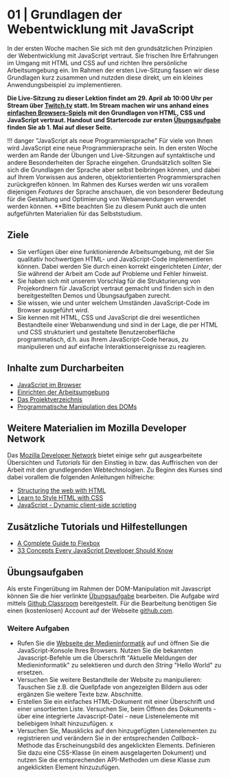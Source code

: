 # 01 | Grundlagen der Webentwicklung mit JavaScript

In der ersten Woche machen Sie sich mit den grundsätzlichen Prinzipien der Webentwicklung mit JavaScript vertraut. Sie frischen Ihre Erfahrungen im Umgang mit HTML und CSS auf und richten Ihre persönliche Arbeitsumgebung ein. Im Rahmen der ersten Live-Sitzung fassen wir diese Grundlagen kurz zusammen und nutzden diese direkt, um ein kleines Anwendungsbeispiel zu implementieren.

**Die Live-Sitzung zu dieser Lektion findet am 29. April ab 10:00 Uhr per Stream über [Twitch.tv](https://twitch.tv/alexanderbazo) statt. Im Stream machen wir uns anhand eines [einfachen Browsers-Spiels](../../Demos/simple-color-clicker.md) mit den Grundlagen von HTML, CSS und JavaScript vertraut. Handout und Startercode zur ersten [Übungsaufgabe](../../Aufgaben/index.md) finden Sie ab 1. Mai auf dieser Seite.**

!!! danger "JavaScript als neue Programmiersprache"
    Für viele von Ihnen wird JavaScript eine neue Programmiersprache sein. In den ersten Woche werden am Rande der Übungen und Live-Sitzungen auf syntaktische und andere Besonderheiten der Sprache  eingehen. Grundsätzlich sollten Sie sich die Grundlagen der Sprache aber selbst beibringen können, und dabei auf Ihrem Vorwissen aus anderen, objektorientierten Programmiersprachen zurückgreifen können. Im Rahmen des Kurses werden wir uns vorallem diejenigen *Features* der Sprache anschauen, die von besonderer Bedeutung für die Gestaltung und Optimierung von Webanwendungen verwendet werden können. **Bitte beachten Sie zu diesem Punkt auch die unten aufgeführten Materialien für das Selbststudium.

## Ziele

- Sie verfügen über eine funktionierende Arbeitsumgebung, mit der Sie qualitativ hochwertigen HTML- und JavaScript-Code implementieren können. Dabei werden Sie durch einen korrekt eingerichteten *Linter*, der Sie während der Arbeit am Code auf Probleme und Fehler hinweist.
- Sie haben sich mit unserem Vorschlag für die Strukturierung von Projekordnern für JavaScript vertraut gemacht und finden sich in den bereitgestellten Demos und Übungsaufgaben zurecht.
- Sie wissen, wie und unter welchem Umständen JavaScript-Code im Browser ausgeführt wird.
- Sie kennen mit HTML, CSS und JavaScript die drei wesentlichen Bestandteile einer Webanwendung und sind in der Lage, die per HTML und CSS strukturiert und gestaltete Benutzeroberfläche programmatisch, d.h. aus Ihrem JavaScript-Code heraus, zu manipulieren und auf einfache Interaktionsereignisse zu reagieren.

## Inhalte zum Durcharbeiten

- [JavaScript im Browser](./javascript-browser)
- [Einrichten der Arbeitsumgebung](./work-environment)
- [Das Projektverzeichnis](./project-directory)
- [Programmatische Manipulation des DOMs](./dom-introduction)

## Weitere Materialien im Mozilla Developer Network

Das [Mozilla Developer Network](https://developer.mozilla.org/en-US/) bietet einige sehr gut ausgearbeitete Übersichten und *Tutorials* für den Einstieg in bzw. das Auffrischen von der Arbeit mit den grundlegenden Webtechnologien. Zu Beginn des Kurses sind dabei vorallem die folgenden Anleitungen hilfreiche:

- [Structuring the web with HTML](https://developer.mozilla.org/en-US/docs/Learn/HTML)
- [Learn to Style HTML with CSS](https://developer.mozilla.org/en-US/docs/Learn/CSS)
- [JavaScript - Dynamic client-side scripting](https://developer.mozilla.org/en-US/docs/Learn/JavaScript)

## Zusätzliche Tutorials und Hilfestellungen

- [A Complete Guide to Flexbox](https://css-tricks.com/snippets/css/a-guide-to-flexbox/)
- [33 Concepts Every JavaScript Developer Should Know ](https://github.com/leonardomso/33-js-concepts)

## Übungsaufgaben
Als erste Fingerübung im Rahmen der DOM-Manipulation mit Javascript können Sie die hier verlinkte [Übungsaufgabe](https://classroom.github.com/a/u3svFPFO) bearbeiten. Die Aufgabe wird mittels [Github Classroom](https://classroom.github.com/) bereitgestellt. Für die Bearbeitung benötigen Sie einen (kostenlosen) Account auf der Webseite [github.com](https://github.com/).

### Weitere Aufgaben
- Rufen Sie die [Webseite der Medieninformatik](https://www.uni-regensburg.de/sprache-literatur-kultur/medieninformatik/) auf und öffnen Sie die JavaScript-Konsole Ihres Browsers. Nutzen Sie die bekannten Javascript-Befehle um die Überschrift "Aktuelle Meldungen der Medieninformatik" zu selektieren und durch den *String* "Hello World" zu ersetzen.
- Versuchen Sie weitere Bestandteile der Website zu manipulieren: Tauschen Sie z.B. die Quellpfade von angezeigten Bildern aus oder ergänzen Sie weitere Texte bzw. Abschnitte.
- Erstellen Sie ein einfaches HTML-Dokument mit einer Überschrift und einer unsortierten Liste. Versuchen Sie, beim Öffnen des Dokuments - über eine integrierte Javascript-Datei - neue Listenelemente mit beliebigem Inhalt hinzuzufügen. x   	
- Versuchen Sie, Mausklicks auf den hinzugefügten Listenelementen zu registrieren und verändern Sie in der entsprechenden *Callback*-Methode das Erscheinungsbild des angeklickten Elements. Definieren Sie dazu eine CSS-Klasse (in einem ausgelagerten Dokument) und nutzen Sie die entsprechenden API-Methoden um diese Klasse zum angeklickten Element hinzuzufügen.